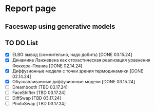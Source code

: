 # Report page
## Faceswap using generative models



## TO DO List
- [X] ELBO вывод (сомнительно, надо добить)  [DONE 03.15.24]
- [x] Динамика Ланжевена как стохастическая реализация уравнения Фоккера-Планка [DONE 02.14.24]
- [x] Диффузионные модели с точки зрения термодинамики [DONE 02.14.24]
- [X] Обуславливаемые диффузионные модели [DONE 03.15.24]
- [ ] Dreambooth [TBD 03.17.24]
- [ ] FaceShifter [TBD 03.17.24]
- [ ] DiffSwap [TBD 03.17.24]
- [ ] PhotoSwap [TBD 03.17.24]
